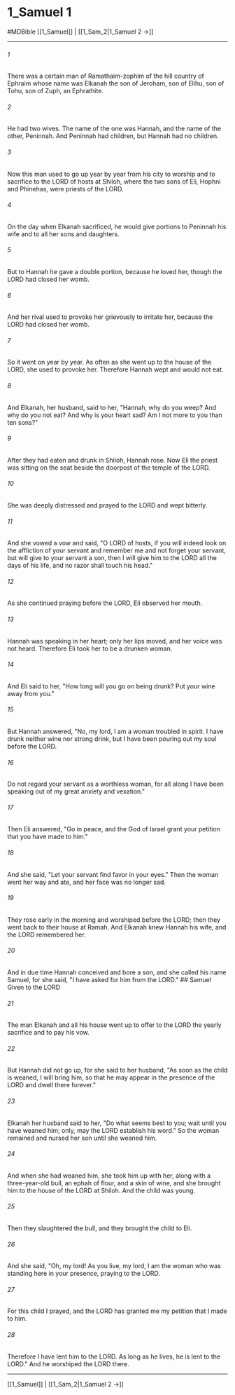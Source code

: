 # 1_Samuel 1
#MDBible
[[1_Samuel]] | [[1_Sam_2|1_Samuel 2 →]]

***

###### 1 
There was a certain man of Ramathaim-zophim of the hill country of Ephraim whose name was Elkanah the son of Jeroham, son of Elihu, son of Tohu, son of Zuph, an Ephrathite. 

###### 2 
He had two wives. The name of the one was Hannah, and the name of the other, Peninnah. And Peninnah had children, but Hannah had no children. 

###### 3 
Now this man used to go up year by year from his city to worship and to sacrifice to the LORD of hosts at Shiloh, where the two sons of Eli, Hophni and Phinehas, were priests of the LORD. 

###### 4 
On the day when Elkanah sacrificed, he would give portions to Peninnah his wife and to all her sons and daughters. 

###### 5 
But to Hannah he gave a double portion, because he loved her, though the LORD had closed her womb. 

###### 6 
And her rival used to provoke her grievously to irritate her, because the LORD had closed her womb. 

###### 7 
So it went on year by year. As often as she went up to the house of the LORD, she used to provoke her. Therefore Hannah wept and would not eat. 

###### 8 
And Elkanah, her husband, said to her, "Hannah, why do you weep? And why do you not eat? And why is your heart sad? Am I not more to you than ten sons?" 

###### 9 
After they had eaten and drunk in Shiloh, Hannah rose. Now Eli the priest was sitting on the seat beside the doorpost of the temple of the LORD. 

###### 10 
She was deeply distressed and prayed to the LORD and wept bitterly. 

###### 11 
And she vowed a vow and said, "O LORD of hosts, if you will indeed look on the affliction of your servant and remember me and not forget your servant, but will give to your servant a son, then I will give him to the LORD all the days of his life, and no razor shall touch his head." 

###### 12 
As she continued praying before the LORD, Eli observed her mouth. 

###### 13 
Hannah was speaking in her heart; only her lips moved, and her voice was not heard. Therefore Eli took her to be a drunken woman. 

###### 14 
And Eli said to her, "How long will you go on being drunk? Put your wine away from you." 

###### 15 
But Hannah answered, "No, my lord, I am a woman troubled in spirit. I have drunk neither wine nor strong drink, but I have been pouring out my soul before the LORD. 

###### 16 
Do not regard your servant as a worthless woman, for all along I have been speaking out of my great anxiety and vexation." 

###### 17 
Then Eli answered, "Go in peace, and the God of Israel grant your petition that you have made to him." 

###### 18 
And she said, "Let your servant find favor in your eyes." Then the woman went her way and ate, and her face was no longer sad. 

###### 19 
They rose early in the morning and worshiped before the LORD; then they went back to their house at Ramah. And Elkanah knew Hannah his wife, and the LORD remembered her. 

###### 20 
And in due time Hannah conceived and bore a son, and she called his name Samuel, for she said, "I have asked for him from the LORD." ## Samuel Given to the LORD 

###### 21 
The man Elkanah and all his house went up to offer to the LORD the yearly sacrifice and to pay his vow. 

###### 22 
But Hannah did not go up, for she said to her husband, "As soon as the child is weaned, I will bring him, so that he may appear in the presence of the LORD and dwell there forever." 

###### 23 
Elkanah her husband said to her, "Do what seems best to you; wait until you have weaned him; only, may the LORD establish his word." So the woman remained and nursed her son until she weaned him. 

###### 24 
And when she had weaned him, she took him up with her, along with a three-year-old bull, an ephah of flour, and a skin of wine, and she brought him to the house of the LORD at Shiloh. And the child was young. 

###### 25 
Then they slaughtered the bull, and they brought the child to Eli. 

###### 26 
And she said, "Oh, my lord! As you live, my lord, I am the woman who was standing here in your presence, praying to the LORD. 

###### 27 
For this child I prayed, and the LORD has granted me my petition that I made to him. 

###### 28 
Therefore I have lent him to the LORD. As long as he lives, he is lent to the LORD." And he worshiped the LORD there. 

***

[[1_Samuel]] | [[1_Sam_2|1_Samuel 2 →]]
